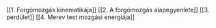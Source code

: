 [[1. Forgómozgás kinematikája]]
[[2. A forgómozgás alapegyenlete]]
[[3. perdület]]
[[4. Merev test mozgási energiája]]
